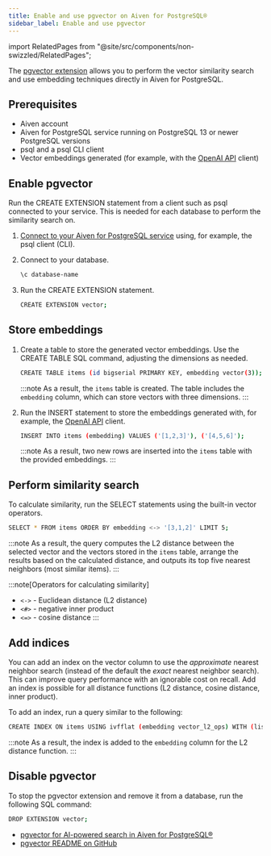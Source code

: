 ```yaml
---
title: Enable and use pgvector on Aiven for PostgreSQL®
sidebar_label: Enable and use pgvector
---
```


import RelatedPages from "@site/src/components/non-swizzled/RelatedPages";

The [pgvector extension](/docs/products/postgresql/concepts/pgvector) allows you to perform the vector similarity search and use embedding techniques directly in Aiven for PostgreSQL.

## Prerequisites

-   Aiven account
-   Aiven for PostgreSQL service running on PostgreSQL 13 or newer
    PostgreSQL versions
-   psql and a psql CLI client
-   Vector embeddings generated (for example, with the [OpenAI
    API](https://platform.openai.com/docs/api-reference/embeddings/create)
    client)

## Enable pgvector

Run the CREATE EXTENSION statement from a client such as psql connected
to your service. This is needed for each database to perform
the similarity search on.

1.  [Connect to your Aiven for PostgreSQL service](/docs/products/postgresql/howto/list-code-samples) using, for example, the psql client (CLI).

1.  Connect to your database.

    ```bash
    \c database-name
    ```

1.  Run the CREATE EXTENSION statement.

    ```bash
    CREATE EXTENSION vector;
    ```

## Store embeddings

1.  Create a table to store the generated vector embeddings. Use the
    CREATE TABLE SQL command, adjusting the dimensions as needed.

    ```bash
    CREATE TABLE items (id bigserial PRIMARY KEY, embedding vector(3));
    ```

    :::note
    As a result, the `items` table is created. The table includes the
    `embedding` column, which can store vectors with three dimensions.
    :::

1.  Run the INSERT statement to store the embeddings generated with, for
    example, the [OpenAI
    API](https://platform.openai.com/docs/api-reference/embeddings/create)
    client.

    ```bash
    INSERT INTO items (embedding) VALUES ('[1,2,3]'), ('[4,5,6]');
    ```

    :::note
    As a result, two new rows are inserted into the `items` table with
    the provided embeddings.
    :::

## Perform similarity search

To calculate similarity, run the SELECT statements using the built-in
vector operators.

```bash
SELECT * FROM items ORDER BY embedding <-> '[3,1,2]' LIMIT 5;
```

:::note
As a result, the query computes the L2 distance between the selected
vector and the vectors stored in the `items` table, arrange the results
based on the calculated distance, and outputs its top five nearest
neighbors (most similar items).
:::

:::note[Operators for calculating similarity]
-   `<->` - Euclidean distance (L2 distance)
-   `<#>` - negative inner product
-   `<=>` - cosine distance
:::

## Add indices

You can add an index on the vector column to use the *approximate*
nearest neighbor search (instead of the default the *exact* nearest
neighbor search). This can improve query performance with an ignorable
cost on recall. Add an index is possible for all distance functions (L2
distance, cosine distance, inner product).

To add an index, run a query similar to the following:

```bash
CREATE INDEX ON items USING ivfflat (embedding vector_l2_ops) WITH (lists = 100);
```

:::note
As a result, the index is added to the `embedding` column for the L2
distance function.
:::

## Disable pgvector

To stop the pgvector extension and remove it from a database, run the
following SQL command:

```bash
DROP EXTENSION vector;
```

<RelatedPages/>

-   [pgvector for AI-powered search in Aiven for PostgreSQL®](/docs/products/postgresql/concepts/pgvector)
-   [pgvector README on
    GitHub](https://github.com/pgvector/pgvector/blob/master/README.md)
